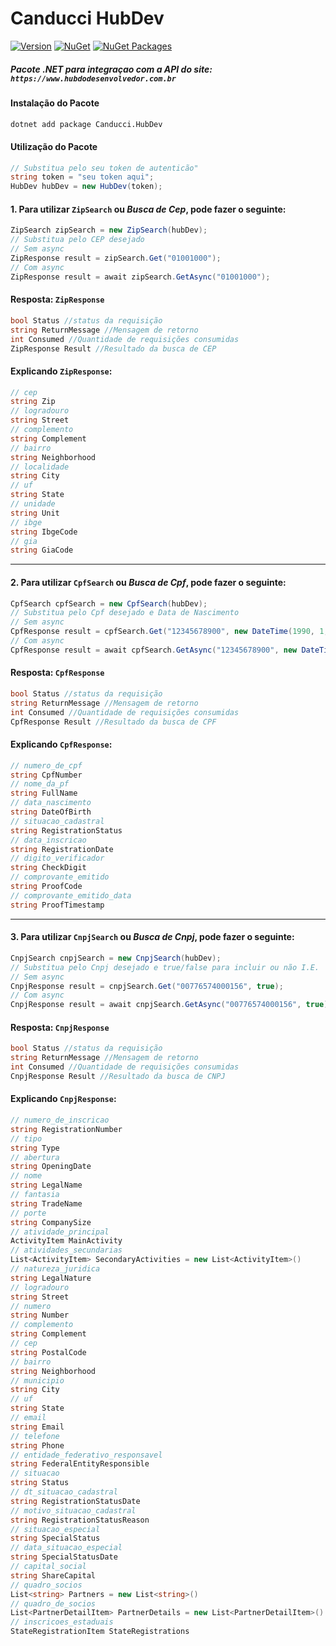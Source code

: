 # Canducci HubDev

[![Version](https://img.shields.io/nuget/v/Canducci.HubDev.svg?style=plastic&label=version)](https://www.nuget.org/packages/Canducci.HubDev/)
[![NuGet](https://img.shields.io/nuget/dt/Canducci.HubDev.svg)](https://www.nuget.org/packages/Canducci.HubDev/) [![NuGet Packages](https://github.com/fulviocanducci/Canducci.HubDev/actions/workflows/pack.yml/badge.svg)](https://github.com/fulviocanducci/Canducci.HubDev/actions/workflows/pack.yml)

##### _Pacote .NET para integraçao com a API do site:_ `https://www.hubdodesenvolvedor.com.br`

#### Instalação do Pacote

```bash
dotnet add package Canducci.HubDev
```

#### Utilização do Pacote

```csharp
// Substitua pelo seu token de autenticão"
string token = "seu token aqui";
HubDev hubDev = new HubDev(token);
```

#### 1. Para utilizar `ZipSearch` ou _Busca de Cep_, pode fazer o seguinte:

```csharp
ZipSearch zipSearch = new ZipSearch(hubDev);
// Substitua pelo CEP desejado
// Sem async
ZipResponse result = zipSearch.Get("01001000");
// Com async
ZipResponse result = await zipSearch.GetAsync("01001000");
```

#### Resposta: `ZipResponse`

```csharp
bool Status //status da requisição
string ReturnMessage //Mensagem de retorno
int Consumed //Quantidade de requisições consumidas
ZipResponse Result //Resultado da busca de CEP
```

#### Explicando `ZipResponse`:

```csharp
// cep
string Zip
// logradouro
string Street
// complemento
string Complement
// bairro
string Neighborhood
// localidade
string City
// uf
string State
// unidade
string Unit
// ibge
string IbgeCode
// gia
string GiaCode
```

---

#### 2. Para utilizar `CpfSearch` ou _Busca de Cpf_, pode fazer o seguinte:

```csharp
CpfSearch cpfSearch = new CpfSearch(hubDev);
// Substitua pelo Cpf desejado e Data de Nascimento
// Sem async
CpfResponse result = cpfSearch.Get("12345678900", new DateTime(1990, 1, 1));
// Com async
CpfResponse result = await cpfSearch.GetAsync("12345678900", new DateTime(1990, 1, 1));
```

#### Resposta: `CpfResponse`

```csharp
bool Status //status da requisição
string ReturnMessage //Mensagem de retorno
int Consumed //Quantidade de requisições consumidas
CpfResponse Result //Resultado da busca de CPF
```

#### Explicando `CpfResponse`:

```csharp
// numero_de_cpf
string CpfNumber
// nome_da_pf
string FullName
// data_nascimento
string DateOfBirth
// situacao_cadastral
string RegistrationStatus
// data_inscricao
string RegistrationDate
// digito_verificador
string CheckDigit
// comprovante_emitido
string ProofCode
// comprovante_emitido_data
string ProofTimestamp
```

---

#### 3. Para utilizar `CnpjSearch` ou _Busca de Cnpj_, pode fazer o seguinte:

```csharp
CnpjSearch cnpjSearch = new CnpjSearch(hubDev);
// Substitua pelo Cnpj desejado e true/false para incluir ou não I.E.
// Sem async
CnpjResponse result = cnpjSearch.Get("00776574000156", true);
// Com async
CnpjResponse result = await cnpjSearch.GetAsync("00776574000156", true);
```

#### Resposta: `CnpjResponse`

```csharp
bool Status //status da requisição
string ReturnMessage //Mensagem de retorno
int Consumed //Quantidade de requisições consumidas
CnpjResponse Result //Resultado da busca de CNPJ
```

#### Explicando `CnpjResponse`:

```csharp
// numero_de_inscricao
string RegistrationNumber
// tipo
string Type
// abertura
string OpeningDate
// nome
string LegalName
// fantasia
string TradeName
// porte
string CompanySize
// atividade_principal
ActivityItem MainActivity
// atividades_secundarias
List<ActivityItem> SecondaryActivities = new List<ActivityItem>()
// natureza_juridica
string LegalNature
// logradouro
string Street
// numero
string Number
// complemento
string Complement
// cep
string PostalCode
// bairro
string Neighborhood
// municipio
string City
// uf
string State
// email
string Email
// telefone
string Phone
// entidade_federativo_responsavel
string FederalEntityResponsible
// situacao
string Status
// dt_situacao_cadastral
string RegistrationStatusDate
// motivo_situacao_cadastral
string RegistrationStatusReason
// situacao_especial
string SpecialStatus
// data_situacao_especial
string SpecialStatusDate
// capital_social
string ShareCapital
// quadro_socios
List<string> Partners = new List<string>()
// quadro_de_socios
List<PartnerDetailItem> PartnerDetails = new List<PartnerDetailItem>()
// inscricoes_estaduais
StateRegistrationItem StateRegistrations
```
